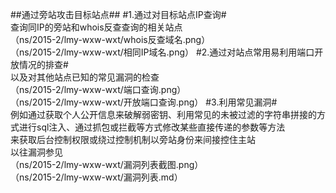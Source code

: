 
##通过旁站攻击目标站点##
#1.通过对目标站点IP查询#
</br>查询同IP的旁站和whois反查查询的相关站点
</br>（ns/2015-2/lmy-wxw-wxt/whois反查域名.png）
</br>（ns/2015-2/lmy-wxw-wxt/相同IP域名.png）
#2.通过对站点常用易利用端口开放情况的排查#
</br>以及对其他站点已知的常见漏洞的检查
</br>（ns/2015-2/lmy-wxw-wxt/端口查询.png）
</br>（ns/2015-2/lmy-wxw-wxt/开放端口查询.png）
#3.利用常见漏洞#
</br>例如通过获取个人公开信息来破解弱密钥、利用常见的未被过滤的字符串拼接的方式进行sql注入、通过抓包或拦截等方式修改某些直接传递的参数等方法
</br>来获取后台控制权限或绕过控制机制以旁站身份来间接控住主站
</br>以往漏洞参见
</br>（ns/2015-2/lmy-wxw-wxt/漏洞列表截图.png）
</br>（ns/2015-2/lmy-wxw-wxt/漏洞列表.md）
